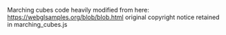 Marching cubes code heavily modified from here:
https://webglsamples.org/blob/blob.html
original copyright notice retained in marching_cubes.js
